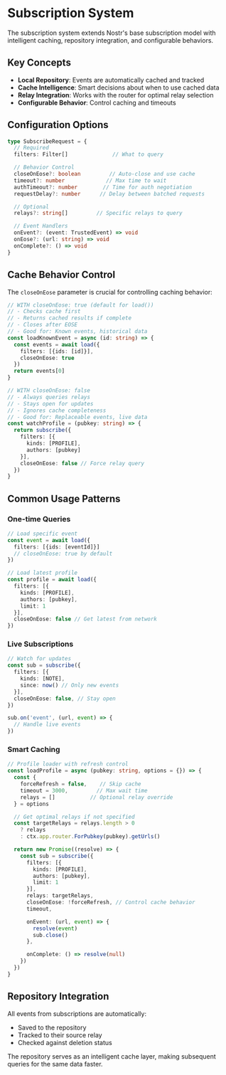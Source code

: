 # Subscription System

The subscription system extends Nostr's base subscription model with intelligent caching, repository integration, and configurable behaviors.

## Key Concepts

- **Local Repository**: Events are automatically cached and tracked
- **Cache Intelligence**: Smart decisions about when to use cached data
- **Relay Integration**: Works with the router for optimal relay selection
- **Configurable Behavior**: Control caching and timeouts

## Configuration Options

```typescript
type SubscribeRequest = {
  // Required
  filters: Filter[]              // What to query

  // Behavior Control
  closeOnEose?: boolean         // Auto-close and use cache
  timeout?: number             // Max time to wait
  authTimeout?: number        // Time for auth negotiation
  requestDelay?: number      // Delay between batched requests

  // Optional
  relays?: string[]         // Specific relays to query

  // Event Handlers
  onEvent?: (event: TrustedEvent) => void
  onEose?: (url: string) => void
  onComplete?: () => void
}
```

## Cache Behavior Control

The `closeOnEose` parameter is crucial for controlling caching behavior:

```typescript
// WITH closeOnEose: true (default for load())
// - Checks cache first
// - Returns cached results if complete
// - Closes after EOSE
// - Good for: Known events, historical data
const loadKnownEvent = async (id: string) => {
  const events = await load({
    filters: [{ids: [id]}],
    closeOnEose: true
  })
  return events[0]
}

// WITH closeOnEose: false
// - Always queries relays
// - Stays open for updates
// - Ignores cache completeness
// - Good for: Replaceable events, live data
const watchProfile = (pubkey: string) => {
  return subscribe({
    filters: [{
      kinds: [PROFILE],
      authors: [pubkey]
    }],
    closeOnEose: false // Force relay query
  })
}
```

## Common Usage Patterns

### One-time Queries

```typescript
// Load specific event
const event = await load({
  filters: [{ids: [eventId]}]
  // closeOnEose: true by default
})

// Load latest profile
const profile = await load({
  filters: [{
    kinds: [PROFILE],
    authors: [pubkey],
    limit: 1
  }],
  closeOnEose: false // Get latest from network
})
```

### Live Subscriptions

```typescript
// Watch for updates
const sub = subscribe({
  filters: [{
    kinds: [NOTE],
    since: now() // Only new events
  }],
  closeOnEose: false, // Stay open
})

sub.on('event', (url, event) => {
  // Handle live events
})
```

### Smart Caching

```typescript
// Profile loader with refresh control
const loadProfile = async (pubkey: string, options = {}) => {
  const {
    forceRefresh = false,    // Skip cache
    timeout = 3000,         // Max wait time
    relays = []           // Optional relay override
  } = options

  // Get optimal relays if not specified
  const targetRelays = relays.length > 0
    ? relays
    : ctx.app.router.ForPubkey(pubkey).getUrls()

  return new Promise((resolve) => {
    const sub = subscribe({
      filters: [{
        kinds: [PROFILE],
        authors: [pubkey],
        limit: 1
      }],
      relays: targetRelays,
      closeOnEose: !forceRefresh, // Control cache behavior
      timeout,

      onEvent: (url, event) => {
        resolve(event)
        sub.close()
      },

      onComplete: () => resolve(null)
    })
  })
}
```

## Repository Integration

All events from subscriptions are automatically:
- Saved to the repository
- Tracked to their source relay
- Checked against deletion status

The repository serves as an intelligent cache layer, making subsequent queries for the same data faster.

